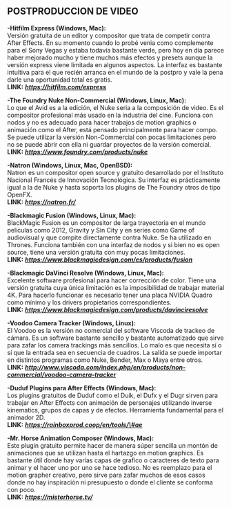 ## POSTPRODUCCION DE VIDEO ##  

**-Hitfilm Express (Windows, Mac):**  
Versión gratuita de un editor y compositor que trata de competir
contra After Effects. En su momento cuando lo probé venia como
complemente para el Sony Vegas y estaba todavía bastante verde, pero hoy
en día parece haber mejorado mucho y tiene muchos más efectos y presets
aunque la versión express viene limitada en algunos aspectos. La
interfaz es bastante intuitiva para el que recién arranca en el mundo de
la postpro y vale la pena darle una oportunidad total es gratis.  
**LINK:** ***<https://hitfilm.com/express>***  

**-The Foundry Nuke Non-Commercial (Windows, Linux, Mac):**  
Lo que el Avid es a la edición, el Nuke seria a la composición de
video. Es el compositor profesional más usado en la industria del cine.
Funciona con nodos y no es adecuado para hacer trabajos de motion
graphics o animación como el After, está pensado principalmente para
hacer compo. Se puede utilizar la versión Non-Commercial con pocas
limitaciones pero no se puede abrir con ella ni guardar proyectos de la
versión comercial.  
**LINK:** ***<https://www.foundry.com/products/nuke>***  

**-Natron (Windows, Linux, Mac, OpenBSD):**  
Natron es un compositor open source y gratuito desarrollado por el
Instituto Nacional Francés de Innovación Tecnológica. Su interfaz es
prácticamente igual a la de Nuke y hasta soporta los plugins de The
Foundry otros de tipo OpenFX.  
**LINK:** ***<https://natron.fr/>***

**-Blackmagic Fusion (Windows, Linux, Mac):**   
BlackMagic Fusion es un compositor de larga trayectoria en el mundo
películas como 2012, Gravity y Sin City y en series como Game of
audiovisual y que compite directamente contra Nuke. Se ha utilizado en
Thrones. Funciona también con una interfaz de nodos y si bien no es open
source, tiene una versión gratuita con muy pocas limitaciones.  
**LINK:** ***<https://www.blackmagicdesign.com/es/products/fusion>***

**-Blackmagic DaVinci Resolve (Windows, Linux, Mac):**  
Excelente software profesional para hacer corrección de color. Tiene
una versión gratuita cuya única limitación es la imposibilidad de
trabajar material 4K. Para hacerlo funcionar es necesario tener una
placa NVIDIA Quadro como mínimo y los drivers propietarios
correspondientes.  
**LINK:** ***<https://www.blackmagicdesign.com/products/davinciresolve>***  

**-Voodoo Camera Tracker (Windows, Linux):**  
El Voodoo es la versión no comercial del software Viscoda de trackeo
de cámara. Es un software bastante sencillo y bastante automatizado que
sirve para zafar los camera trackings más sencillos. Lo malo es que
necesita sí o sí que la entrada sea en secuencia de cuadros. La salida
se puede importar en distintos programas como Nuke, Bender, Max o Maya
entre otros.  
**LINK:** ***<http://www.viscoda.com/index.php/en/products/non-commercial/voodoo-camera-tracker>***  

**-Duduf Plugins para After Effects (Windows, Mac):**   
Los plugins gratuitos de Duduf como el Duik, el Dufx y el Dugr sirven
para trabajar en After Effects con animación de personajes utilizando
inverse kinematics, grupos de capas y de efectos. Herramienta
fundamental para el animador 2D.  
**LINK:** ***<https://rainboxprod.coop/en/tools/\#ae>***  

**-Mr. Horse Animation Composer (Windows, Mac):**  
Este plugin gratuito permite hacer de manera súper sencilla un montón
de animaciones que se utilizan hasta el hartazgo en motion graphics. Es
bastante útil donde hay varias capas de grafico o caracteres de texto
para animar y el hacer uno por uno se hace tedioso. No es reemplazo para
el motion grapher creativo, pero sirve para zafar muchos de esos casos
donde no hay inspiración ni presupuesto o donde el cliente se conforma
con poco.  
**LINK:** ***<https://misterhorse.tv/>***
